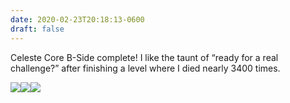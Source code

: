 ```yaml
---
date: 2020-02-23T20:18:13-0600
draft: false
---
```




Celeste Core B-Side complete! I like the taunt of “ready for a real challenge?” after finishing a level where I died nearly 3400 times.

[![](/images/2020/10fdf168d3.jpg)](https://ianwhitney.micro.blog/uploads/2020/10fdf168d3.jpg)[![](uploads/2020/a4b26e54f3.jpg)](https://ianwhitney.micro.blog/uploads/2020/a4b26e54f3.jpg)[![](uploads/2020/5a99caaa16.jpg)](https://ianwhitney.micro.blog/uploads/2020/5a99caaa16.jpg)



